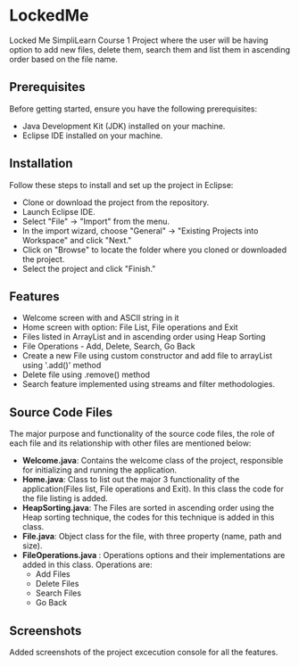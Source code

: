 # LockedMe
Locked Me SimpliLearn Course 1 Project where the user will be having option to add new files, delete them, search them and list them in ascending order based on the file name.


## Prerequisites
Before getting started, ensure you have the following prerequisites:

- Java Development Kit (JDK) installed on your machine.
- Eclipse IDE installed on your machine.

## Installation
Follow these steps to install and set up the project in Eclipse:

- Clone or download the project from the repository.
- Launch Eclipse IDE.
- Select "File" -> "Import" from the menu.
- In the import wizard, choose "General" -> "Existing Projects into Workspace" and click "Next."
- Click on "Browse" to locate the folder where you cloned or downloaded the project.
- Select the project and click "Finish."

## Features
- Welcome screen with and ASCII string in it
- Home screen with option: File List, File operations and Exit
- Files listed in ArrayList and in ascending order using Heap Sorting
- File Operations - Add, Delete, Search, Go Back
- Create a new File using custom constructor and add file to arrayList using '.add()' method
- Delete file using .remove() method
- Search feature implemented using streams and filter methodologies.

## Source Code Files
The major purpose and functionality of the source code files, the role of each file and its relationship with other files are mentioned below:

- **Welcome.java**: Contains the welcome class of the project, responsible for initializing and running the application.
- **Home.java**: Class to list out the major 3 functionality of the application(Files list, File operations and Exit). In this class the code for the file listing is added.
- **HeapSorting.java**: The Files are sorted in ascending order using the Heap sorting technique, the codes for this technique is added in this class. 
- **File.java**: Object class for the file, with three property (name, path and size).
- **FileOperations.java** : Operations options and their implementations are added in this class. Operations are:
    - Add Files
    - Delete Files
    - Search Files
    - Go Back
 
## Screenshots
Added screenshots of the project excecution console for all the features.





